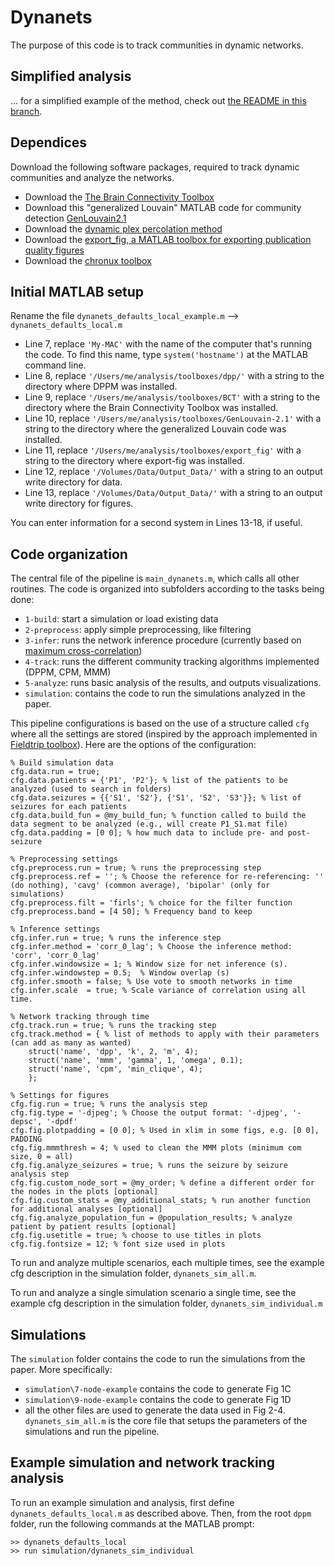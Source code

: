 # Dynanets
The purpose of this code is to track communities in dynamic networks. 

## Simplified analysis
... for a simplified example of the method, check out [the README in this branch](https://github.com/Eden-Kramer-Lab/dppm/tree/simplified).

## Dependices
Download the following software packages, required to track dynamic communities and analyze the networks.

- Download the [The Brain Connectivity Toolbox](https://sites.google.com/site/bctnet/)
- Download this "generalized Louvain" MATLAB code for community detection [GenLouvain2.1](http://netwiki.amath.unc.edu/GenLouvain/GenLouvain)
- Download the [dynamic plex percolation method](https://github.com/nathanntg/dynamic-plex-propagation)
- Download the [export_fig, a MATLAB toolbox for exporting publication quality figures](https://github.com/altmany/export_fig)
- Download the [chronux toolbox](http://chronux.org/)

## Initial MATLAB setup
Rename the file `dynanets_defaults_local_example.m` --> `dynanets_defaults_local.m`

- Line 7, replace `'My-MAC'` with the name of the computer that's running the code. To find this name, type `system('hostname')` at the MATLAB command line.
- Line 8, replace  `'/Users/me/analysis/toolboxes/dpp/'` with a string to the directory where DPPM was installed.
- Line 9, replace `'/Users/me/analysis/toolboxes/BCT'` with a string to the directory where the Brain Connectivity Toolbox was installed.
- Line 10, replace `'/Users/me/analysis/toolboxes/GenLouvain-2.1'` with a string to the directory where the generalized Louvain code was installed.
- Line 11, replace `'/Users/me/analysis/toolboxes/export_fig'` with a string to the directory where export-fig was installed.
- Line 12, replace `'/Volumes/Data/Output_Data/'` with a string to an output write directory for data.
- Line 13, replace `'/Volumes/Data/Output_Data/'` with a string to an output write directory for figures.

You can enter information for a second system in Lines 13-18, if useful.

## Code organization
The central file of the pipeline is `main_dynanets.m`, which calls all other routines.
The code is organized into subfolders according to the tasks being done: 
- `1-build`: start a simulation or load existing data
- `2-preprocess`: apply simple preprocessing, like filtering
- `3-infer`: runs the network inference procedure (currently based on [maximum cross-correlation](http://math.bu.edu/people/mak/papers/Kramer_et_al_PRE_2009.pdf))
- `4-track`: runs the different community tracking algorithms implemented (DPPM, CPM, MMM)
- `5-analyze`: runs basic analysis of the results, and outputs visualizations.
- `simulation`: contains the code to run the simulations analyzed in the paper.

This pipeline configurations is based on the use of a structure called `cfg` where all the settings are stored (inspired by the approach implemented in [Fieldtrip toolbox](http://www.fieldtriptoolbox.org/)). Here are the options of the configuration:

    % Build simulation data
    cfg.data.run = true;
    cfg.data.patients = {'P1', 'P2'}; % list of the patients to be analyzed (used to search in folders)
    cfg.data.seizures = {{'S1', 'S2'}, {'S1', 'S2', 'S3'}}; % list of seizures for each patients
    cfg.data.build_fun = @my_build_fun; % function called to build the data segment to be analyzed (e.g., will create P1_S1.mat file)
    cfg.data.padding = [0 0]; % how much data to include pre- and post-seizure

    % Preprocessing settings
    cfg.preprocess.run = true; % runs the preprocessing step
    cfg.preprocess.ref = ''; % Choose the reference for re-referencing: '' (do nothing), 'cavg' (common average), 'bipolar' (only for simulations)
    cfg.preprocess.filt = 'firls'; % choice for the filter function
    cfg.preprocess.band = [4 50]; % Frequency band to keep

    % Inference settings
    cfg.infer.run = true; % runs the inference step
    cfg.infer.method = 'corr_0_lag'; % Choose the inference method: 'corr', 'corr_0_lag'
    cfg.infer.windowsize = 1; % Window size for net inference (s).
    cfg.infer.windowstep = 0.5;  % Window overlap (s)
    cfg.infer.smooth = false; % Use vote to smooth networks in time
    cfg.infer.scale  = true; % Scale variance of correlation using all time.
    
    % Network tracking through time
    cfg.track.run = true; % runs the tracking step
    cfg.track.method = { % list of methods to apply with their parameters (can add as many as wanted)
        struct('name', 'dpp', 'k', 2, 'm', 4);
        struct('name', 'mmm', 'gamma', 1, 'omega', 0.1);
        struct('name', 'cpm', 'min_clique', 4);
        };

    % Settings for figures
    cfg.fig.run = true; % runs the analysis step
    cfg.fig.type = '-djpeg'; % Choose the output format: '-djpeg', '-depsc', '-dpdf'
    cfg.fig.plotpadding = [0 0]; % Used in xlim in some figs, e.g. [0 0], PADDING
    cfg.fig.mmmthresh = 4; % used to clean the MMM plots (minimum com size, 0 = all)
    cfg.fig.analyze_seizures = true; % runs the seizure by seizure analysis step
    cfg.fig.custom_node_sort = @my_order; % define a different order for the nodes in the plots [optional]
    cfg.fig.custom_stats = @my_additional_stats; % run another function for additional analyses [optional]
    cfg.fig.analyze_population_fun = @population_results; % analyze patient by patient results [optional]
    cfg.fig.usetitle = true; % choose to use titles in plots
    cfg.fig.fontsize = 12; % font size used in plots
    
To run and analyze multiple scenarios, each multiple times, see the example cfg description in the simulation folder, `dynanets_sim_all.m`.

To run and analyze a single simulation scenario a single time, see the example cfg description in the simulation folder,
`dynanets_sim_individual.m`

## Simulations
The `simulation` folder contains the code to run the simulations from the paper. More specifically:
- `simulation\7-node-example` contains the code to generate Fig 1C
- `simulation\9-node-example` contains the code to generate Fig 1D
- all the other files are used to generate the data used in Fig 2-4. `dynanets_sim_all.m` is the core file that setups the parameters of the simulations and run the pipeline.

## Example simulation and network tracking analysis
To run an example simulation and analysis, first define `dynanets_defaults_local.m` as described above. Then, from the root `dppm` folder, run the following commands at the MATLAB prompt:

```
>> dynanets_defaults_local
>> run simulation/dynanets_sim_individual
```
